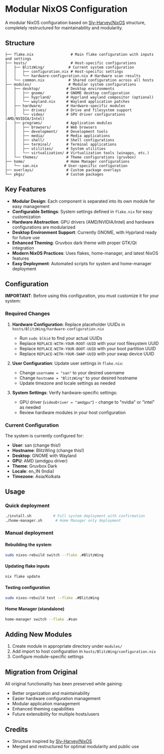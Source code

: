 # Modular NixOS Configuration

A modular NixOS configuration based on [Sly-Harvey/NixOS](https://github.com/Sly-Harvey/NixOS) structure, completely restructured for maintainability and modularity.

## Structure

```
├── flake.nix                 # Main flake configuration with inputs and settings
├── hosts/                    # Host-specific configurations
│   ├── BlitzWing/           # Current system configuration
│   │   ├── configuration.nix # Host-specific settings
│   │   └── hardware-configuration.nix # Hardware scan results
│   └── common.nix           # Shared configuration across all hosts
├── modules/                 # Modular system configurations
│   ├── desktop/            # Desktop environments
│   │   ├── gnome/          # GNOME desktop configuration
│   │   ├── hyprland/       # Hyprland wayland compositor (optional)
│   │   └── wayland.nix     # Wayland application patches
│   ├── hardware/           # Hardware-specific modules
│   │   ├── drives/         # Drive and filesystem support
│   │   └── video/          # GPU driver configurations (AMD/NVIDIA/Intel)
│   ├── programs/           # Application modules
│   │   ├── browsers/       # Web browsers
│   │   ├── development/    # Development tools
│   │   ├── media/          # Media applications
│   │   ├── shell/          # Shell configurations
│   │   ├── terminal/       # Terminal applications
│   │   ├── utilities/      # System utilities
│   │   └── virtualization/ # Virtualization tools (winapps, etc.)
│   └── themes/             # Theme configurations (gruvbox)
├── home/                   # Home Manager configurations
│   └── san.nix            # User-specific configuration
├── overlays/               # Custom package overlays
└── pkgs/                   # Custom packages
```

## Key Features

- **Modular Design**: Each component is separated into its own module for easy management
- **Configurable Settings**: System settings defined in `flake.nix` for easy customization
- **Hardware Abstraction**: GPU drivers (AMD/NVIDIA/Intel) and hardware configurations are modularized
- **Desktop Environment Support**: Currently GNOME, with Hyprland ready for future use
- **Enhanced Theming**: Gruvbox dark theme with proper GTK/Qt integration
- **Modern NixOS Practices**: Uses flakes, home-manager, and latest NixOS features
- **Easy Deployment**: Automated scripts for system and home-manager deployment

## Configuration

**IMPORTANT**: Before using this configuration, you must customize it for your system:

### Required Changes
1. **Hardware Configuration**: Replace placeholder UUIDs in `hosts/BlitzWing/hardware-configuration.nix`
   - Run `sudo blkid` to find your actual UUIDs
   - Replace `REPLACE-WITH-YOUR-ROOT-UUID` with your root filesystem UUID
   - Replace `REPLACE-WITH-YOUR-BOOT-UUID` with your boot partition UUID
   - Replace `REPLACE-WITH-YOUR-SWAP-UUID` with your swap device UUID

2. **User Configuration**: Update user settings in `flake.nix`:
   - Change `username = "san"` to your desired username
   - Change `hostname = "BlitzWing"` to your desired hostname
   - Update timezone and locale settings as needed

3. **System Settings**: Verify hardware-specific settings:
   - GPU driver (`videoDriver = "amdgpu"`) - change to "nvidia" or "intel" as needed
   - Review hardware modules in your host configuration

### Current Configuration
The system is currently configured for:
- **User**: san (change this!)
- **Hostname**: BlitzWing (change this!)
- **Desktop**: GNOME with Wayland
- **GPU**: AMD (amdgpu driver)
- **Theme**: Gruvbox Dark
- **Locale**: en_IN (India)
- **Timezone**: Asia/Kolkata

## Usage

### Quick deployment
```bash
./install.sh          # Full system deployment with confirmation
./home-manager.sh      # Home Manager only deployment
```

### Manual deployment
#### Rebuilding the system
```bash
sudo nixos-rebuild switch --flake .#BlitzWing
```

#### Updating flake inputs
```bash
nix flake update
```

#### Testing configuration
```bash
sudo nixos-rebuild test --flake .#BlitzWing
```

#### Home Manager (standalone)
```bash
home-manager switch --flake .#san
```

## Adding New Modules

1. Create module in appropriate directory under `modules/`
2. Add import to host configuration in `hosts/BlitzWing/configuration.nix`
3. Configure module-specific settings

## Migration from Original

All original functionality has been preserved while gaining:
- Better organization and maintainability
- Easier hardware configuration management
- Modular application management
- Enhanced theming capabilities
- Future extensibility for multiple hosts/users

## Credits

- Structure inspired by [Sly-Harvey/NixOS](https://github.com/Sly-Harvey/NixOS)
- Merged and restructured for optimal modularity and public use
